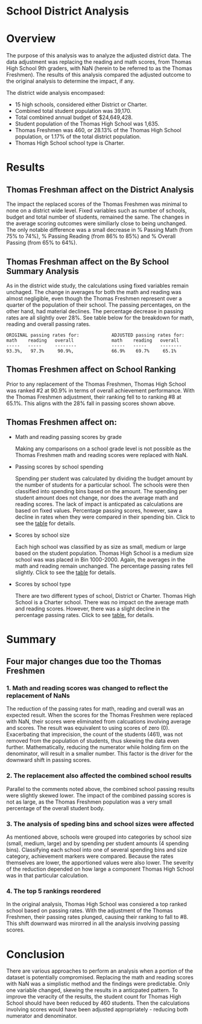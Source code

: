 # School District Analysis

# Overview
The purpose of this analysis was to analyze the adjusted district data.  The data adjustment was replacing the reading and math scores, from Thomas High School 9th graders, with  NaN (herein to be referred to as the Thomas Freshmen).  The results of this analysis compared the adjusted outcome to the original analysis to determine the impact, if any. 

The district wide analysis encompased:
*  15 high schools, considered either District or Charter.
*  Combined total student population was 39,170.
*  Total combined annual budget of $24,649,428.
*  Student population of the Thomas High School was 1,635. 
*  Thomas Freshmen was 460, or 28.13% of the Thomas High School population, or 1.17% of the total district population.
*  Thomas High School school type is Charter.

# Results
## Thomas Freshman affect on the District Analysis
The impact the replaced scores of the Thomas Freshmen was minimal to none on a district wide level.  Fixed variables such as number of schools, budget and total number of students, remained the same.  The changes in the average scoring outcomes were similiarly close to being unchanged.  The only notable difference was a small decrease in % Passing Math (from 75% to 74%), % Passing Reading (from 86% to 85%) and % Overall Passing (from 65% to 64%).  

## Thomas Freshman affect on the By School Summary Analysis
As in the district wide study, the calculations using fixed variables remain unchaged.  The change in averages for both the math and reading was almost negligible, even though the Thomas Freshmen represent over a quarter of the population of their school.  The passing percentages, on the other hand, had material declines. The percentage decrease in passing rates are all slightly over 28%.  See table below for the breakdown for math, reading and overall passing rates. 

    ORIGINAL passing rates for:            ADJUSTED passing rates for:
    math    reading   overall              math    reading   overall  
    -----   -----     --------             -----   -----     --------
    93.3%,   97.3%     90.9%,              66.9%    69.7%     65.1%

## Thomas Freshmen affect on School Ranking
Prior to any replacement of the Thomas Freshmen, Thomas High School was ranked #2 at 90.9% in terms of overall achievement performance.  With the Thomas Freshmen adjustment, their ranking fell to to ranking #8 at 65.1%.  This aligns with the 28% fall in passing scores shown above.


## Thomas Freshmen affect on:
- Math and reading passing scores by grade

	Making any comparisons on a school grade level is not possible as the Thomas Freshmen math and reading scores were replaced with NaN.   

- Passing scores by school spending

	Spending per student was calculated by dividing the budget amount by the number of students for a particular school.  The schools were then classified into spending 		bins based on the amount.  The spending per student amount does not change, nor does the average math and reading scores.  The lack of impact is anticpated as 			calculations are based on fixed values.  Percentage passing scores, however, saw a decline in rates when they were compared in their spending bin.  Click to see the 		[table](https://github.com/Eblakeiii/School_District_Analysis/blob/master/Resources/bySpend.png) for details.
		        
- Scores by school size

	Each high school was classified by as size as small, medium or large based on the student population.  Thomas High School is a medium size school was was placed in Bin 	1000-2000.  Again, the averages in the math and reading remain unchanged.  The percentage passing rates fell slightly.  Click to see the [table](https://github.com/Eblakeiii/School_District_Analysis/blob/master/Resources/bySize.png) for details.

- Scores by school type

	There are two different types of school, District or Charter.  Thomas High School is a Charter school.  There was no impact on the average math and reading scores.  		However, there was a slight decline in the percentage passing rates.  Click to see [table.](https://github.com/Eblakeiii/School_District_Analysis/blob/master/Resources/byType.png) for details.

# Summary
## Four major changes  due too the Thomas Freshmen 
### 1. Math and reading scores was changed to reflect the replacement of NaNs

The reduction of the passing rates for math, reading and overall was an expected result.  When the scores for the Thomas Freshmen were replaced with NaN, their scores 		were eliminated from calcuations involving average and scores.  The result was equivalent to using scores of zero (0).  Exacerbating that imprecision, the count of the 	students (461), was not removed from the population of students, thus skewing the data even further.  Mathematically, reducing the numerator while holding firm on the 		denominator, will result in a smaller number.  This factor is the driver for the downward shift in passing scores.

### 2. The replacement also affected the combined school results

Parallel to the comments noted above, the combined school passing results were slightly skewed lower.  The impact of the combined passing scores is not as large, as the 	Thomas Freshmen population was a very small percentage of the overall student body.    

### 3. The analysis of speding bins and school sizes were affected

As mentioned above, schools were grouped into categories by school size (small, medium, large) and by spending per student amounts (4 spending bins).  Classifying each 	school into one of several spending bins and size category, achievement markers were compared.  Because the rates themselves are lower, the apportioned values were also 	lower.  The severity of the reduction depended on how large a component Thomas High School was in that particular calculation.     

### 4. The top 5 rankings reordered

In the original analysis, Thomas High School was consiered a top ranked school based on passing rates.  With the adjustment of the Thomas Freshmen, their passing rates 	plunged, causing their ranking to fall to #8.  This shift downward was mirorred in all the analysis involving passing scores.  

# Conclusion
There are various approaches to perform an analysis when a portion of the dataset is potentially compromised.  Replacing the math and reading scores with NaN was a simplistic method and the findings were predictable.  Only one variable changed, skewing the results in a anticpated pattern.  To improve the veracity of the results, the student count for Thomas High School should have been reduced by 460 students.  Then the calculations involving scores would have been adjusted appropriately - reducing both numerator and denominator.    

